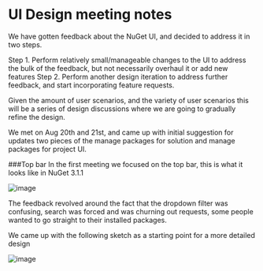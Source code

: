 # UI Design meeting notes

We have gotten feedback about the NuGet UI, and decided to address it in two steps.

Step 1. Perform relatively small/manageable changes to the UI to address the bulk of the feedback, but not necessarily overhaul it or add new features
Step 2. Perform another design iteration to address further feedback, and start incorporating feature requests.

Given the amount of user scenarios, and the variety of user scenarios this will be a series of design discussions where we are going to gradually refine the design.

We met on Aug 20th and 21st, and came up with initial suggestion for updates two pieces of the manage packages for solution and manage packages for project UI.

###Top bar
In the first meeting we focused on the top bar, this is what it looks like in NuGet 3.1.1

![image](https://cloud.githubusercontent.com/assets/1238711/9420470/e3579c98-481a-11e5-9365-4e00bfa674e6.png)

The feedback revolved around the fact that the dropdown filter was confusing, search was forced and was churning out requests, some people wanted to go straight to their installed packages.

We came up with the following sketch as a starting point for a more detailed design

![image](https://cloud.githubusercontent.com/assets/1238711/9420463/cb253e82-481a-11e5-8e1c-204bb2fd7d85.png)


